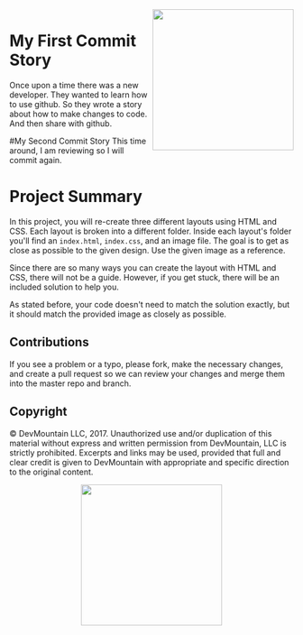 <img src="https://devmounta.in/img/logowhiteblue.png" width="250" align="right">

# My First Commit Story
Once upon a time there was a new developer. They wanted to learn how to use github. So they wrote a story about how to make changes to code. And then share with github.

#My Second Commit Story
This time around, I am reviewing so I will commit again.

# Project Summary

In this project, you will re-create three different layouts using HTML and CSS. Each layout is broken into a different folder. Inside each layout's folder you'll find an `index.html`, `index.css`, and an image file. The goal is to get as close as possible to the given design. Use the given image as a reference.

Since there are so many ways you can create the layout with HTML and CSS, there will not be a guide. However, if you get stuck, there will be an included solution to help you.

As stated before, your code doesn't need to match the solution exactly, but it should match the provided image as closely as possible.

## Contributions

If you see a problem or a typo, please fork, make the necessary changes, and create a pull request so we can review your changes and merge them into the master repo and branch.

## Copyright

© DevMountain LLC, 2017. Unauthorized use and/or duplication of this material without express and written permission from DevMountain, LLC is strictly prohibited. Excerpts and links may be used, provided that full and clear credit is given to DevMountain with appropriate and specific direction to the original content.

<p align="center">
<img src="https://devmounta.in/img/logowhiteblue.png" width="250">
</p>

